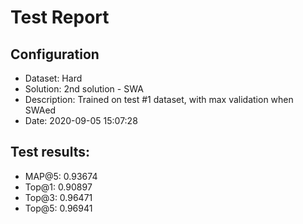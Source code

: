 # Test Report

## Configuration

 - Dataset: Hard
 - Solution: 2nd solution - SWA
 - Description: Trained on test #1 dataset, with max validation when SWAed
 - Date: 2020-09-05 15:07:28

## Test results: 

 - MAP@5:    0.93674
 - Top@1:    0.90897
 - Top@3:    0.96471
 - Top@5:    0.96941

